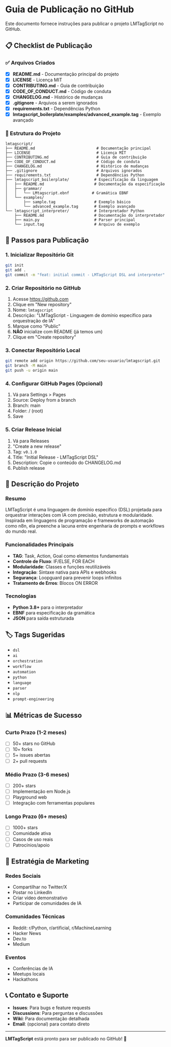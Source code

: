 # Guia de Publicação no GitHub

Este documento fornece instruções para publicar o projeto LMTagScript no GitHub.

## 📋 Checklist de Publicação

### ✅ Arquivos Criados

- [x] **README.md** - Documentação principal do projeto
- [x] **LICENSE** - Licença MIT
- [x] **CONTRIBUTING.md** - Guia de contribuição
- [x] **CODE_OF_CONDUCT.md** - Código de conduta
- [x] **CHANGELOG.md** - Histórico de mudanças
- [x] **.gitignore** - Arquivos a serem ignorados
- [x] **requirements.txt** - Dependências Python
- [x] **lmtagscript_boilerplate/examples/advanced_example.tag** - Exemplo avançado

### 📁 Estrutura do Projeto

```
lmtagscript/
├── README.md                           # Documentação principal
├── LICENSE                             # Licença MIT
├── CONTRIBUTING.md                     # Guia de contribuição
├── CODE_OF_CONDUCT.md                  # Código de conduta
├── CHANGELOG.md                        # Histórico de mudanças
├── .gitignore                          # Arquivos ignorados
├── requirements.txt                    # Dependências Python
├── lmtagscript_boilerplate/           # Especificação da linguagem
│   ├── README.md                      # Documentação da especificação
│   ├── grammar/
│   │   └── LMtagscript.ebnf          # Gramática EBNF
│   └── examples/
│       ├── sample.tag                 # Exemplo básico
│       └── advanced_example.tag       # Exemplo avançado
└── lmtagscript_interpreter/           # Interpretador Python
    ├── README.md                      # Documentação do interpretador
    ├── main.py                        # Parser principal
    └── input.tag                      # Arquivo de exemplo
```

## 🚀 Passos para Publicação

### 1. Inicializar Repositório Git

```bash
git init
git add .
git commit -m "feat: initial commit - LMTagScript DSL and interpreter"
```

### 2. Criar Repositório no GitHub

1. Acesse https://github.com
2. Clique em "New repository"
3. Nome: `lmtagscript`
4. Descrição: "LMTagScript - Linguagem de domínio específico para orquestração de IA"
5. Marque como "Public"
6. **NÃO** inicialize com README (já temos um)
7. Clique em "Create repository"

### 3. Conectar Repositório Local

```bash
git remote add origin https://github.com/seu-usuario/lmtagscript.git
git branch -M main
git push -u origin main
```

### 4. Configurar GitHub Pages (Opcional)

1. Vá para Settings > Pages
2. Source: Deploy from a branch
3. Branch: main
4. Folder: / (root)
5. Save

### 5. Criar Release Inicial

1. Vá para Releases
2. "Create a new release"
3. Tag: `v0.1.0`
4. Title: "Initial Release - LMTagScript DSL"
5. Description: Copie o conteúdo do CHANGELOG.md
6. Publish release

## 📝 Descrição do Projeto

### Resumo
LMTagScript é uma linguagem de domínio específico (DSL) projetada para orquestrar interações com IA com precisão, estrutura e modularidade. Inspirada em linguagens de programação e frameworks de automação como n8n, ela preenche a lacuna entre engenharia de prompts e workflows do mundo real.

### Funcionalidades Principais
- **TAG**: Task, Action, Goal como elementos fundamentais
- **Controle de Fluxo**: IF/ELSE, FOR EACH
- **Modularidade**: Classes e funções reutilizáveis
- **Integração**: Sintaxe nativa para APIs e webhooks
- **Segurança**: Loopguard para prevenir loops infinitos
- **Tratamento de Erros**: Blocos ON ERROR

### Tecnologias
- **Python 3.8+** para o interpretador
- **EBNF** para especificação da gramática
- **JSON** para saída estruturada

## 🏷️ Tags Sugeridas

- `dsl`
- `ai`
- `orchestration`
- `workflow`
- `automation`
- `python`
- `language`
- `parser`
- `nlp`
- `prompt-engineering`

## 📊 Métricas de Sucesso

### Curto Prazo (1-2 meses)
- [ ] 50+ stars no GitHub
- [ ] 10+ forks
- [ ] 5+ issues abertas
- [ ] 2+ pull requests

### Médio Prazo (3-6 meses)
- [ ] 200+ stars
- [ ] Implementação em Node.js
- [ ] Playground web
- [ ] Integração com ferramentas populares

### Longo Prazo (6+ meses)
- [ ] 1000+ stars
- [ ] Comunidade ativa
- [ ] Casos de uso reais
- [ ] Patrocínios/apoio

## 🤝 Estratégia de Marketing

### Redes Sociais
- Compartilhar no Twitter/X
- Postar no LinkedIn
- Criar vídeo demonstrativo
- Participar de comunidades de IA

### Comunidades Técnicas
- Reddit: r/Python, r/artificial, r/MachineLearning
- Hacker News
- Dev.to
- Medium

### Eventos
- Conferências de IA
- Meetups locais
- Hackathons

## 📞 Contato e Suporte

- **Issues**: Para bugs e feature requests
- **Discussions**: Para perguntas e discussões
- **Wiki**: Para documentação detalhada
- **Email**: (opcional) para contato direto

---

**LMTagScript** está pronto para ser publicado no GitHub! 🚀 